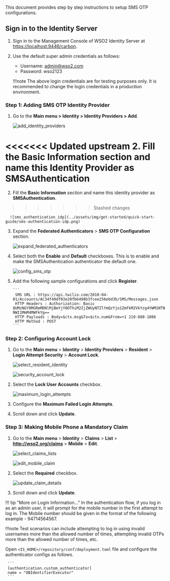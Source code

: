 This document provides step by step instructions to setup SMS OTP configurations.

## Sign in to the Identity Server

1. Sign in to the Management Console of WSO2 Identity Server at [https://localhost:9446/carbon](https://localhost:9446/carbon).

2. Use the default super admin credentials as follows:
    - Username: admin@wso2.com
    - Password: wso2123

    !!!note
        The above login credentials are for testing purposes only. It is recommended to change the login credentials in
        a production environment.

### Step 1: Adding SMS OTP Identity Provider

1. Go to the **Main menu > Identity > Identity Providers > Add**.

      ![add_identity_providers](../assets/img/get-started/quick-start-guide/go-to-add-identity-providers.png)

<<<<<<< Updated upstream
2. Fill the **Basic Information** section and name this Identity Provider as **SMSAuthentication**
=======
2. Fill the **Basic Information** section and name this identity provider as **SMSAuthentication**.
>>>>>>> Stashed changes

      ![sms_authentication_idp](../assets/img/get-started/quick-start-guide/sms-authentication-idp.png)

3. Expand the **Federated Authenticators** > **SMS OTP Configuration** section.

      ![expand_federated_authenticators](../assets/img/get-started/quick-start-guide/expand-federated-authenticators.png)

4. Select both the **Enable** and **Default** checkboxes. This is to enable and make the SMSAuthentication authenticator the default one.

      ![config_sms_otp](../assets/img/get-started/quick-start-guide/config-sms-otp.png)

5. Add the following sample configurations and click **Register**.

       ```
        SMS URL : https://api.twilio.com/2010-04-01/Accounts/AC34f40df03e20fb6498b3fcee256ebd3b/SMS/Messages.json
        HTTP Headers : Authorization: Basic QUMzNGY0MGRmMDNlMjBmYjY0OThiM2ZjZWUyNTZlYmQzYjo1ZmFkM2VkYzg4YWM1NTNiMmFiZjc4 NWI1MmM4MWFkYg==
        HTTP Payloads : Body=$ctx.msg&To=$ctx.num&From=+1 210-880-1806
        HTTP Method : POST
       ```

### Step 2: Configuring Account Lock

1. Go to the **Main menu** > **Identity** > **Identity Providers** > **Resident** > **Login Attempt Security** > **Account Lock**.

      ![select_resident_identity](../assets/img/get-started/quick-start-guide/go-to-resident-identity-providers.png)

      ![security_account_lock](../assets/img/get-started/quick-start-guide/login-security-account-lock.png)

2. Select the **Lock User Accounts** checkbox.

      ![maximum_login_attempts](../assets/img/get-started/quick-start-guide/maximum-failed-login-attempts.png)

3. Configure the **Maximum Failed Login Attempts**. 

4. Scroll down and click **Update**.

### Step 3: Making Mobile Phone a Mandatory Claim

1. Go to the **Main menu** > **Identity** > **Claims** > **List** > **http://wso2.org/claims** > **Mobile** > **Edit**.

      ![select_claims_lists](../assets/img/get-started/quick-start-guide/go-to-claims-lists.png)

      ![edit_mobile_claim](../assets/img/get-started/quick-start-guide/edit-mobile-claim.png)

2. Select the **Required** checkbox.

      ![update_claim_details](../assets/img/get-started/quick-start-guide/update-local-claim-details.png)

3. Scroll down and click **Update**.

!!! tip "More on Login Information..."
     In the authentication flow, if you log in as an admin user, it will prompt for the mobile number in the first
     attempt to log in. The Mobile number should be given in the format of the following example - 94714564567.

!!!note 
     Test  scenarios can include attempting to log in using invalid usernames more than the allowed number of times, attempting
     invalid OTPs more than the allowed number of times, etc.

Open `<IS_HOME>/repository/conf/deployment.toml` file and configure the authenticator configs as follows.

     ```
     [authentication.custom_authenticator]
     name = "OBIdentifierExecutor"
     ```
